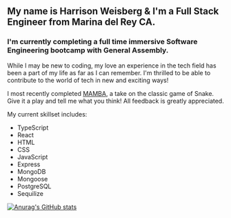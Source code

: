 ## My name is Harrison Weisberg & I'm a Full Stack Engineer from Marina del Rey CA. 
### I'm currently completing a full time immersive Software Engineering bootcamp with General Assembly. 

While I may be new to coding, my love an experience in the tech field has been a part of my life as far as I can remember. I'm thrilled to be able to contribute to the world of tech in new and exciting ways!

I most recently completed [MAMBA](https://harrison-snake.netlify.app/), a take on the classic game of Snake. Give it a play and tell me what you think! All feedback is greatly appreciated. 

My current skillset includes: 
- TypeScript
- React
- HTML
- CSS
- JavaScript
- Express
- MongoDB
- Mongoose
- PostgreSQL
- Sequilize

[![Anurag's GitHub stats](https://github-readme-stats.vercel.app/api?username=hpweisberg&count_private=true&show_icons=true&theme=radical)](https://github.com/hpweisberg/github-readme-stats)

<!--
**hpweisberg/hpweisberg** is a ✨ _special_ ✨ repository because its `README.md` (this file) appears on your GitHub profile.

Here are some ideas to get you started:

- 🔭 I’m currently working on ... 
- 🌱 I’m currently learning ...
- 👯 I’m looking to collaborate on ...
- 🤔 I’m looking for help with ...
- 💬 Ask me about ...
- 📫 How to reach me: ...
- 😄 Pronouns: ...
- ⚡ Fun fact: ...
-->
